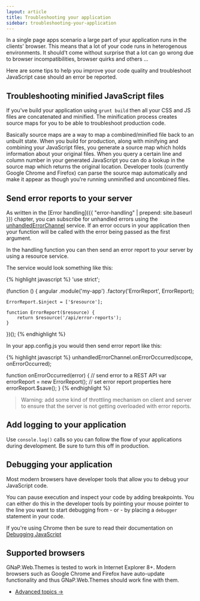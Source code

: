 ```yaml
---
layout: article
title: Troubleshooting your application
sidebar: troubleshooting-your-application
---
```


In a single page apps scenario a large part of your application runs in the clients' browser. This means that a lot of your code runs in heterogenous environments. It should't come without surprise that a lot can go wrong due to browser incompatibilities, browser quirks and others ...

Here are some tips to help you improve your code quality and troubleshoot JavaScript case should an error be reported.

## Troubleshooting minified JavaScript files

If you've build your application using `grunt build` then all your CSS and JS files are concatenated and minified. The minification process creates source maps for you to be able to troubleshoot production code.

Basically source maps are a way to map a combined/minified file back to an unbuilt state. When you build for production, along with minifying and combining your JavaScript files, you generate a source map which holds information about your original files. When you query a certain line and column number in your generated JavaScript you can do a lookup in the source map which returns the original location. Developer tools (currently Google Chrome and Firefox) can parse the source map automatically and make it appear as though you're running unminified and uncombined files.

## Send error reports to your server

As written in the [Error handling]({{ "error-handling" | prepend: site.baseurl }}) chapter, you can subscribe for unhandled errors using the [unhandledErrorChannel](https://github.com/infrabel/GNaP.Web.Themes/blob/master/custom/gnap-angular/js/develop/gnap/unhandled-error.channel.js) service. If an error occurs in your application then your function will be called with the error being passed as the first argument.

In the handling function you can then send an error report to your server by using a resource service.

The service would look something like this: 

{% highlight javascript %}
'use strict';

(function () {
    angular
        .module('my-app')
        .factory('ErrorReport', ErrorReport);

    ErrorReport.$inject = ['$resource'];

    function ErrorReport($resource) {
        return $resource('/api/error-reports');
    }
})();
{% endhighlight %}

In your app.config.js you would then send error report like this:

{% highlight javascript %}
unhandledErrorChannel.onErrorOccurred(scope, onErrorOccurred);

function onErrorOccurred(error) {
    // send error to a REST API
    var errorReport = new ErrorReport();
    // set error report properties here
    errorReport.$save();
}
{% endhighlight %}

> Warning: add some kind of throttling mechanism on client and server to ensure that the server is not getting overloaded with error reports.

## Add logging to your application

Use `console.log()` calls so you can follow the flow of your applications during development. Be sure to turn this off in production.

## Debugging your application

Most modern browsers have developer tools that allow you to debug your JavaScript code.

You can pause execution and inspect your code by adding breakpoints. You can either do this in the developer tools by pointing your mouse pointer to the line you want to start debugging from - or - by placing a `debugger` statement in your code.

If you're using Chrome then be sure to read their documentation on [Debugging JavaScript](https://developer.chrome.com/devtools/docs/javascript-debugging)

## Supported browsers

GNaP.Web.Themes is tested to work in Internet Explorer 8+. Modern browsers such as Google Chrome and Firefox have auto-update functionality and thus GNaP.Web.Themes should work fine with them.

<nav>
  <ul class="pager">
    <li class="next"><a href="{{ "advanced-topics" | prepend: site.baseurl }}">Advanced topics <span aria-hidden="true">&rarr;</span></a></li>
  </ul>
</nav>